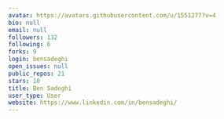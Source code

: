 ```yaml
---
avatar: https://avatars.githubusercontent.com/u/1551277?v=4
bio: null
email: null
followers: 132
following: 6
forks: 9
login: bensadeghi
open_issues: null
public_repos: 21
stars: 10
title: Ben Sadeghi
user_type: User
website: https://www.linkedin.com/in/bensadeghi/
---
```


